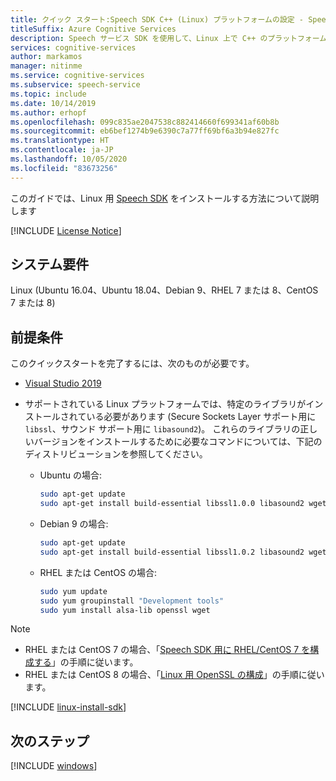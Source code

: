 ```yaml
---
title: クイック スタート:Speech SDK C++ (Linux) プラットフォームの設定 - Speech サービス
titleSuffix: Azure Cognitive Services
description: Speech サービス SDK を使用して、Linux 上で C++ のプラットフォームを設定するには、このガイドを使用します。
services: cognitive-services
author: markamos
manager: nitinme
ms.service: cognitive-services
ms.subservice: speech-service
ms.topic: include
ms.date: 10/14/2019
ms.author: erhopf
ms.openlocfilehash: 099c835ae2047538c882414660f699341af60b8b
ms.sourcegitcommit: eb6bef1274b9e6390c7a77ff69bf6a3b94e827fc
ms.translationtype: HT
ms.contentlocale: ja-JP
ms.lasthandoff: 10/05/2020
ms.locfileid: "83673256"
---
```

このガイドでは、Linux 用 [Speech SDK](~/articles/cognitive-services/speech-service/speech-sdk.md) をインストールする方法について説明します

[!INCLUDE [License Notice](~/includes/cognitive-services-speech-service-license-notice.md)]

## <a name="system-requirements"></a>システム要件

Linux (Ubuntu 16.04、Ubuntu 18.04、Debian 9、RHEL 7 または 8、CentOS 7 または 8)

## <a name="prerequisites"></a>前提条件

このクイックスタートを完了するには、次のものが必要です。

* [Visual Studio 2019](https://visualstudio.microsoft.com/downloads/)

* サポートされている Linux プラットフォームでは、特定のライブラリがインストールされている必要があります (Secure Sockets Layer サポート用に `libssl`、サウンド サポート用に `libasound2`)。 これらのライブラリの正しいバージョンをインストールするために必要なコマンドについては、下記のディストリビューションを参照してください。

   * Ubuntu の場合:

     ```sh
     sudo apt-get update
     sudo apt-get install build-essential libssl1.0.0 libasound2 wget
     ```

   * Debian 9 の場合:

     ```sh
     sudo apt-get update
     sudo apt-get install build-essential libssl1.0.2 libasound2 wget
     ```

   * RHEL または CentOS の場合:

     ```sh
     sudo yum update
     sudo yum groupinstall "Development tools"
     sudo yum install alsa-lib openssl wget
     ```

> [!NOTE]
> - RHEL または CentOS 7 の場合、「[Speech SDK 用に RHEL/CentOS 7 を構成する](~/articles/cognitive-services/speech-service/how-to-configure-rhel-centos-7.md)」の手順に従います。
> - RHEL または CentOS 8 の場合、「[Linux 用 OpenSSL の構成](~/articles/cognitive-services/speech-service/how-to-configure-openssl-linux.md)」の手順に従います。

[!INCLUDE [linux-install-sdk](linux-install-sdk.md)]

## <a name="next-steps"></a>次のステップ

[!INCLUDE [windows](../quickstart-list.md)]
